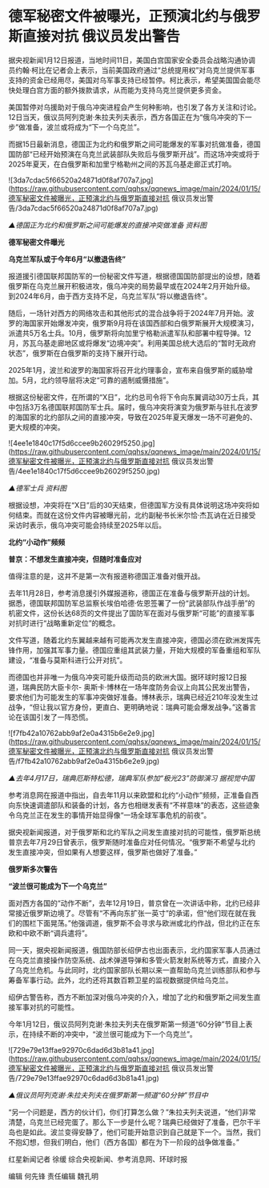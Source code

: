 # 德军秘密文件被曝光，正预演北约与俄罗斯直接对抗 俄议员发出警告

据央视新闻1月12日报道，当地时间11日，美国白宫国家安全委员会战略沟通协调员约翰·柯比在记者会上表示，当前美国政府通过“总统提用权”对乌克兰提供军事支持的资金已经用尽，美国对乌军事支持已经暂停。柯比表示，希望美国国会能尽快处理白宫方面的额外拨款请求，从而能为支持乌克兰提供更多资金。

美国暂停对乌援助对于俄乌冲突进程会产生何种影响，也引发了各方关注和讨论。12日当天，俄议员阿列克谢·朱拉夫列夫表示，西方各国正在为“俄乌冲突的下一步”做准备，波兰或将成为“下一个乌克兰”。

而据15日最新消息，德国正为北约和俄罗斯之间可能爆发的军事对抗做准备，德国国防部“已经开始预演在乌克兰武装部队失败后与俄罗斯开战”。而这场冲突或将于2025年夏天，在白俄罗斯和加里宁格勒州之间的苏瓦乌基走廊正式打响。

![3da7cdac5f66520a24871d0f8af707a7.jpg](https://raw.githubusercontent.com/qqhsx/qqnews_image/main/2024/01/15/德军秘密文件被曝光，正预演北约与俄罗斯直接对抗 俄议员发出警告/3da7cdac5f66520a24871d0f8af707a7.jpg)

_▲德国正为北约和俄罗斯之间可能爆发的直接冲突做准备 资料图_

**德军秘密文件曝光**

**乌克兰军队或于今年6月“以撤退告终”**

报道援引德国联邦国防军的一份秘密文件写道，根据德国国防部提出的设想，随着俄罗斯在乌克兰展开积极进攻，俄乌冲突的局势最早或在2024年2月开始升级。到2024年6月，由于西方支持不足，乌克兰军队“将以撤退告终”。

随后，一场针对西方的网络攻击和其他形式的混合战争将于2024年7月开始。波罗的海国家开始爆发冲突，俄罗斯9月将在该国西部和白俄罗斯展开大规模演习，派遣共5万名士兵。10月，俄罗斯将向加里宁格勒派遣军队和部署中程导弹。12月，苏瓦乌基走廊地区或将爆发“边境冲突”。利用美国总统大选后的“暂时无政府状态”，俄罗斯在白俄罗斯的支持下展开行动。

2025年1月，波兰和波罗的海国家将召开北约理事会，宣布来自俄罗斯的威胁增加。5月，北约领导层将决定“可靠的遏制威慑措施”。

根据这份秘密文件，在所谓的“X日”，北约总司令将下令向东翼调动30万士兵，其中包括3万名德国联邦国防军士兵。届时，俄乌冲突将演变为俄罗斯与驻扎在波罗的海国家的北约部队之间的直接冲突，导致在2025年夏天爆发一场不可避免的、更大规模的冲突。

![4ee1e1840c17f5d6ccee9b26029f5250.jpg](https://raw.githubusercontent.com/qqhsx/qqnews_image/main/2024/01/15/德军秘密文件被曝光，正预演北约与俄罗斯直接对抗 俄议员发出警告/4ee1e1840c17f5d6ccee9b26029f5250.jpg)

_▲德军士兵 资料图_

根据设想，冲突将在“X日”后的30天结束，但德国军方没有具体说明这场冲突将如何结束。而就在这份文件内容被曝光前，北约副秘书长米尔恰·杰瓦讷在近日接受采访时表示，俄乌冲突可能会持续至2025年以后。

**北约“小动作”频频**

**普京：不想发生直接冲突，但随时准备应对**

值得注意的是，这并不是第一次有报道称德国正准备对俄开战。

去年11月28日，参考消息援引外媒报道称，德国正在准备与俄罗斯开战的计划。据悉，德国联邦国防军总监察长埃伯哈德·佐恩签署了一份“武装部队作战手册”的机密文件，这份长达68页的文件提出了国防军在面对与俄罗斯“可能”的直接军事对抗时进行“战略重新定位”的概念。

文件写道，随着北约东翼越来越有可能再次发生直接冲突，德国必须在欧洲发挥先锋作用，加强其军事力量。德国应重组其武装力量，开始大规模的军备重组和军队建设，“准备与莫斯科进行公开对抗”。

而德国也并非唯一为俄乌冲突可能升级而动员的欧洲大国。据环球时报12日报道，瑞典民防大臣卡尔-
奥斯卡·博林在一场年度防务会议上向其公民发出警告，要求他们为可能发生的军事冲突做好准备。博林表示，瑞典已经近210年没发生过战争，“但让我以官方身份，更直白、更明确地说：瑞典可能会爆发战争。”这番言论在该国引发了一阵恐慌。

![f7fb42a10762abb9af2e0a4315b6e2e9.jpg](https://raw.githubusercontent.com/qqhsx/qqnews_image/main/2024/01/15/德军秘密文件被曝光，正预演北约与俄罗斯直接对抗 俄议员发出警告/f7fb42a10762abb9af2e0a4315b6e2e9.jpg)

 _▲去年4月17日，瑞典厄斯特松德，瑞典军队参加“极光23”防御演习 据视觉中国_

参考消息网在报道中指出，自去年11月以来欧盟和北约“小动作”频频，正准备自西向东快速调遣部队和装备的计划，各方也相继发表有“不祥意味”的表态，这些迹象令乌克兰正在发生的事情开始显得像“一场全球军事危机的前夜”。

据央视新闻报道，对于俄罗斯和北约军队之间发生直接对抗的可能性，俄罗斯总统普京去年7月29日曾表示，俄罗斯随时准备应对任何情况。“俄罗斯不希望与北约发生直接冲突，但如果有人想要这样，俄罗斯也做好了准备。”

**俄罗斯多次警告**

**“波兰很可能成为下一个乌克兰”**

面对西方各国的“动作不断”，去年12月19日，普京曾在一次讲话中称，北约已经非常接近俄罗斯边境了。尽管有“不再向东扩张一英寸”的承诺，但“他们现在就在我们的围栏下面晃荡。”他强调道，俄罗斯不会寻求与欧洲或北约作战，但北约正在东欧和中欧不断“调兵遣将”。

同一天，据央视新闻报道，俄国防部长绍伊古也出面表示，北约国家军事人员通过在乌克兰直接操作防空系统、战术弹道导弹和多管火箭发射系统等方式，直接介入了乌克兰危机。与此同时，北约国家部队长期以来一直帮助乌克兰训练部队和参与筹备军事行动。此外，北约还将其数百颗卫星的监视数据提供给乌克兰。

绍伊古警告称，西方不断加深对俄乌冲突的介入，增加了北约和俄罗斯之间发生直接军事对抗的可能性。

今年1月12日，俄议员阿列克谢·朱拉夫列夫在俄罗斯第一频道“60分钟”节目上表示，在持续不断的冲突中，“波兰很可能成为下一个乌克兰”。

![729e79e13ffae92970c6dad6d3b81a41.jpg](https://raw.githubusercontent.com/qqhsx/qqnews_image/main/2024/01/15/德军秘密文件被曝光，正预演北约与俄罗斯直接对抗 俄议员发出警告/729e79e13ffae92970c6dad6d3b81a41.jpg)

 _▲俄议员阿列克谢·朱拉夫列夫在俄罗斯第一频道“60分钟”节目中_

“另一个问题是，西方的伙计们，你们打算怎么做？”朱拉夫列夫说道，“他们非常清楚，乌克兰已经完蛋了。那么下一步是什么呢？瑞典已经做好了准备，巴尔干半岛也是如此。波兰变得安静了，他们可能开始意识到自己就是下一个。当然，我们不抱幻想，但我们明白，他们（西方各国）都在为下一阶段的战争做准备。”

红星新闻记者 徐缓 综合央视新闻、参考消息网、环球时报

编辑 何先锋 责任编辑 魏孔明

